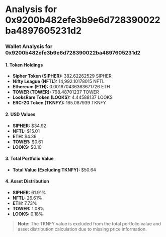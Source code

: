 # Analysis for 0x9200b482efe3b9e6d728390022ba4897605231d2

### Wallet Analysis for 0x9200b482efe3b9e6d728390022ba4897605231d2

#### 1. Token Holdings

- **Sipher Token (SIPHER):** 382.62262529 SIPHER
- **Nifty League (NFTL):** 14,992.10178015 NFTL
- **Ethereum (ETH):** 0.001670436363671726 ETH
- **TOWER (TOWER):** 798.48701237 TOWER
- **LooksRare Token (LOOKS):** 4.44588137 LOOKS
- **ERC-20 Token (TKNFY):** 165.087939 TKNFY

#### 2. USD Values

- **SIPHER:** $34.92
- **NFTL:** $15.01
- **ETH:** $4.36
- **TOWER:** $0.61
- **LOOKS:** $0.10

#### 3. Total Portfolio Value

- **Total Value (Excluding TKNFY):** $50.64

#### 4. Asset Distribution

- **SIPHER:** 61.91%
- **NFTL:** 26.61%
- **ETH:** 7.73%
- **TOWER:** 1.08%
- **LOOKS:** 0.18%

> **Note:** The TKNFY value is excluded from the total portfolio value and asset distribution calculation due to missing price information.
